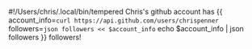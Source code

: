 #!/Users/chris/.local/bin/tempered
Chris's github account has {{
    account_info=`curl https://api.github.com/users/chrispenner`
    followers=`json followers << $account_info`
    echo $account_info | json followers  }} followers!

